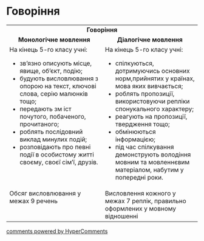 <div id="hypercomments_widget" class="js-hypercomments-widget invisible"></div>

# Говоріння

<table>
    <td align="center" colspan="2"><b>Говоріння</b></td>
  </tr>
            <tr>
                <td width="50%" align="center"><b>Монологічне мовлення</b></td>
                <td width="50%" align="center"><b>Діалогічне мовлення</b></td>
            </tr>
            <tr>
<td style="vertical-align:top !important;">
На кінець 5-го класу учні:
<ul>
<li>зв’язно описують місце, явище, об’єкт, подію;</li>
<li>будують висловлювання з опорою на текст, ключові слова, серію малюнків тощо;</li>
<li>передають зм іст почутого, побаченого, прочитаного;</li>
<li>роблять послідовний виклад минулих подій;</li>
<li>розповідають про певні події в особистому житті своєму, своєї сім’ї, друзів.</li>
</ul>
</td>
<td style="vertical-align:top !important;">
На кінець 5-го класу учні:
<ul>
<li>спілкуються, дотримуючись основних норм,прийнятих у країнах, мова яких вивчається;</li>
<li>роблять пропозиції, використовуючи репліки спонукального характеру;</li>
<li>реагують на пропозиції, твердження тощо;</li>
<li>обмінюються інформацією;</li>
<li>під час спілкування демонструють володіння мовним та мовленнєвим матеріалом, набутим у попередні роки.</li>
</ul>
</td>
            <tr>
<td style="vertical-align:top !important;">
Обсяг висловлювання у межах 9 речень
</td>
<td style="vertical-align:top !important;">
Висловлення кожного у межах 7 реплік, правильно оформлених у мовному відношенні
</td>
</table>

<div class="js-hypercomments-container">
    <a href="http://hypercomments.com" class="hc-link" title="comments widget">comments powered by HyperComments</a>
</div>